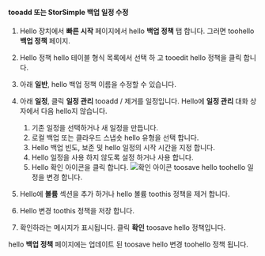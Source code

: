 
<!--author=SharS last changed: 9/15/15-->

#### <a name="tooadd-or-modify-a-storsimple-backup-schedule"></a>tooadd 또는 StorSimple 백업 일정 수정
1. Hello 장치에서 **빠른 시작** 페이지에서 hello **백업 정책** 탭 합니다. 그러면 toohello **백업 정책** 페이지.
2. Hello 정책 hello 테이블 형식 목록에서 선택 하 고 tooedit hello 정책을 클릭 합니다.
3. 아래 **일반**, hello 백업 정책 이름을 수정할 수 있습니다.
4. 아래 **일정**, 클릭 **일정 관리** tooadd / 제거를 일정입니다. Hello에 **일정 관리** 대화 상자에서 다음 hello지 않습니다.
   
   1. 기존 일정을 선택하거나 새 일정을 만듭니다.
   2. 로컬 백업 또는 클라우드 스냅숏 hello 유형을 선택 합니다.
   3. Hello 백업 빈도, 보존 및 hello 일정의 시작 시간을 지정 합니다.
   4. Hello 일정을 사용 하지 않도록 설정 하거나 사용 합니다.
   5. Hello 확인 아이콘을 클릭 합니다. ![확인 아이콘](./media/storsimple-add-modify-backup-schedule/HCS_CheckIcon-include.png) toosave hello toohello 일정을 변경 합니다.
5. Hello에 **볼륨** 섹션을 추가 하거나 hello 볼륨 toothis 정책을 제거 합니다.
6. Hello 변경 toothis 정책을 저장 합니다.
7. 확인하라는 메시지가 표시됩니다. 클릭 **확인** toosave hello 정책입니다.

hello **백업 정책** 페이지에는 업데이트 된 toosave hello 변경 toohello 정책 됩니다.

